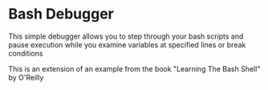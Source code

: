 Bash Debugger
=============

This simple debugger allows you to step through your bash scripts and pause
execution while you examine variables at specified lines or break conditions

This is an extension of an example from the book "Learning The Bash Shell"
by O'Reilly